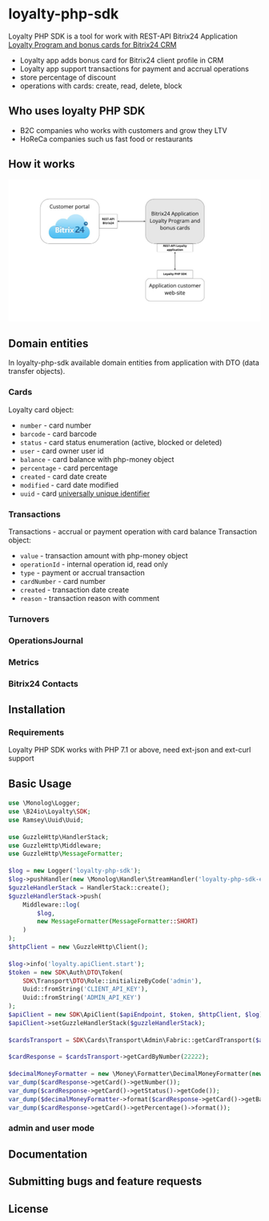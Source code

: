 # loyalty-php-sdk
Loyalty PHP SDK is a tool for work with REST-API Bitrix24 Application [Loyalty Program and bonus cards for Bitrix24 CRM](https://www.bitrix24.ru/apps/?app=b24io.loyalty)

* Loyalty app adds bonus card for Bitrix24 client profile in CRM
* Loyalty app support transactions for payment and accrual operations
* store percentage of discount
* operations with cards: create, read, delete, block
 
## Who uses loyalty PHP SDK
* B2C companies who works with customers and grow they LTV
* HoReCa companies such us fast food or restaurants

## How it works
<p align="center">
  <img src="./docs/img/loyalty-php-sdk-base-schema.jpg" alt="Loyalty Program and bonus cards for Bitrix24 CRM" width="1333">
</p>

## Domain entities
In loyalty-php-sdk available domain entities from application with DTO (data transfer objects).  

### Cards
Loyalty card object:
* `number` - card number
* `barcode` - card barcode
* `status` - card status enumeration (active, blocked or deleted)
* `user` - card owner user id 
* `balance` - card balance with php-money object
* `percentage` - card percentage
* `created` - card date create
* `modified` - card date modified
* `uuid` - card [universally unique identifier](https://en.wikipedia.org/wiki/Universally_unique_identifier)

### Transactions
Transactions - accrual or payment operation with card balance
Transaction object:
* `value` - transaction amount with php-money object
* `operationId` - internal operation id, read only
* `type` - payment or accrual transaction
* `cardNumber` - card number
* `created` - transaction date create
* `reason` - transaction reason with comment  

### Turnovers

### OperationsJournal

### Metrics

### Bitrix24 Contacts

## Installation

### Requirements
Loyalty PHP SDK works with PHP 7.1 or above, need ext-json and ext-curl support

## Basic Usage
```php
use \Monolog\Logger;
use \B24io\Loyalty\SDK;
use Ramsey\Uuid\Uuid;

use GuzzleHttp\HandlerStack;
use GuzzleHttp\Middleware;
use GuzzleHttp\MessageFormatter;

$log = new Logger('loyalty-php-sdk');
$log->pushHandler(new \Monolog\Handler\StreamHandler('loyalty-php-sdk-example.log', Logger::DEBUG));
$guzzleHandlerStack = HandlerStack::create();
$guzzleHandlerStack->push(
    Middleware::log(
        $log,
        new MessageFormatter(MessageFormatter::SHORT)
    )
);
$httpClient = new \GuzzleHttp\Client();

$log->info('loyalty.apiClient.start');
$token = new SDK\Auth\DTO\Token(
    SDK\Transport\DTO\Role::initializeByCode('admin'),
    Uuid::fromString('CLIENT_API_KEY'),
    Uuid::fromString('ADMIN_API_KEY')
);
$apiClient = new SDK\ApiClient($apiEndpoint, $token, $httpClient, $log);
$apiClient->setGuzzleHandlerStack($guzzleHandlerStack);

$cardsTransport = SDK\Cards\Transport\Admin\Fabric::getCardTransport($apiClient, $log);

$cardResponse = $cardsTransport->getCardByNumber(22222);

$decimalMoneyFormatter = new \Money\Formatter\DecimalMoneyFormatter(new \Money\Currencies\ISOCurrencies());
var_dump($cardResponse->getCard()->getNumber());
var_dump($cardResponse->getCard()->getStatus()->getCode());
var_dump($decimalMoneyFormatter->format($cardResponse->getCard()->getBalance()));
var_dump($cardResponse->getCard()->getPercentage()->format());
```
### admin and user mode

## Documentation

## Submitting bugs and feature requests

## License